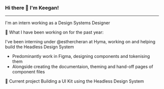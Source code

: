 ### Hi there 👋 I'm Keegan!
---
I'm an intern working as a Design Systems Designer

📖 What I have been working on for the past year:

I've been interning under @esthercheran at Hyma, working on and helping build the Headless Design System
  * Predominantly work in Figma, designing components and tokenising them
  * Alongside creating the documentaion, theming and hand-off pages of component files

  📑 Current project
  Building a UI Kit using the Headless Design System
